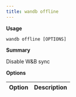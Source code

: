 ```yaml
---
title: wandb offline
---
```


**Usage**

`wandb offline [OPTIONS]`

**Summary**

Disable W&B sync


**Options**

| **Option** | **Description** |
| :--- | :--- |



